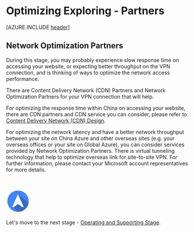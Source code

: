 <properties
	pageTitle="Global Customer Playbook optimizing-explore-partners | Azure"
	description="Global Customer Playbook optimizing-explore-partners"
	services="global-customer-playbook"
	documentationCenter=""
	authors="jtong"
	manager="edwinc"
	editor=""
	tags="global-customer-playbook"/>

<tags
	ms.service="migration-lifecycle-optimizing"
	ms.workload=""
	ms.tgt_pltfrm=""
	ms.devlang="na"
	ms.topic="article"
	ms.date="12/26/2016"
	wacn.date="12/26/2016"
	wacn.lang="en"
	ms.author="jtong"/>


# Optimizing Exploring - Partners

[AZURE.INCLUDE [header](../../../includes/optimizing-explore.md)]

## Network Optimization Partners

During this stage, you may probably experience slow response time on accessing your website, or expecting better throughput on the VPN connection, and is thinking of ways to optimize the network access performance.

There are Content Delivery Network (CDN) Partners and Network Optimization Partners for your VPN connection that will help. 

For optimizing the response time within China on accessing your website, there are CDN partners and CDN service you can consider, please refer to [Content Delivery Network (CDN) Design](/solutions/global-customer/planning/guidance/rehost-migration/).

For optimizing the network latency and have a better network throughput between your site on China Azure and other overseas sites (e.g. your overseas offices or your site on Global Azure), you can consider services provided by Network Optimization Partners.  There is virtual tunneling technology that help to optimize overseas link for site-to-site VPN.   For further information, please contact your Microsoft account representatives for more details. 

</br>

![navigation](../../media/navigation.png)

Let's move to the next stage - [Operating and Supporting Stage](/solutions/global-customer/operating-supporting/explore/policies/).

